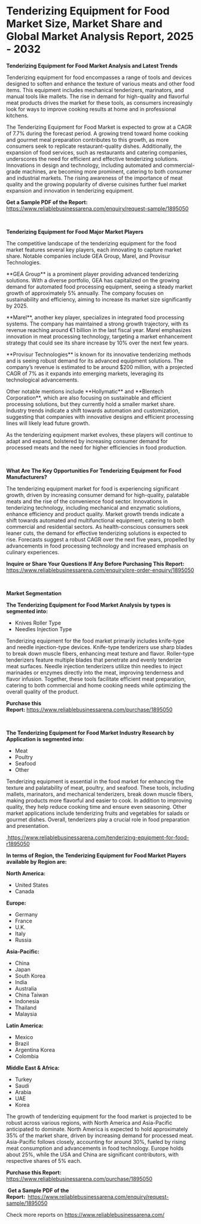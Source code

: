 <p><h1>Tenderizing Equipment for Food Market Size, Market Share and Global Market Analysis Report, 2025 - 2032</h1></p><p><strong>Tenderizing Equipment for Food Market Analysis and Latest Trends</strong></p>
<p><p>Tenderizing equipment for food encompasses a range of tools and devices designed to soften and enhance the texture of various meats and other food items. This equipment includes mechanical tenderizers, marinators, and manual tools like mallets. The rise in demand for high-quality and flavorful meat products drives the market for these tools, as consumers increasingly look for ways to improve cooking results at home and in professional kitchens.</p><p>The Tenderizing Equipment for Food Market is expected to grow at a CAGR of 7.7% during the forecast period. A growing trend toward home cooking and gourmet meal preparation contributes to this growth, as more consumers seek to replicate restaurant-quality dishes. Additionally, the expansion of food services, such as restaurants and catering companies, underscores the need for efficient and effective tenderizing solutions. Innovations in design and technology, including automated and commercial-grade machines, are becoming more prominent, catering to both consumer and industrial markets. The rising awareness of the importance of meat quality and the growing popularity of diverse cuisines further fuel market expansion and innovation in tenderizing equipment.</p></p>
<p><strong>Get a Sample PDF of the Report:&nbsp;</strong> <a href="https://www.reliablebusinessarena.com/enquiry/request-sample/1895050?utm_campaign=1909&utm_medium=2&utm_source=Github&utm_content=ia&utm_term=14012025&utm_id=tenderizing-equipment-for-food">https://www.reliablebusinessarena.com/enquiry/request-sample/1895050</a></p>
<p>&nbsp;</p>
<p><strong>Tenderizing Equipment for Food Major Market Players</strong></p>
<p><p>The competitive landscape of the tenderizing equipment for the food market features several key players, each innovating to capture market share. Notable companies include GEA Group, Marel, and Provisur Technologies.</p><p>**GEA Group** is a prominent player providing advanced tenderizing solutions. With a diverse portfolio, GEA has capitalized on the growing demand for automated food processing equipment, seeing a steady market growth of approximately 5% annually. The company focuses on sustainability and efficiency, aiming to increase its market size significantly by 2025.</p><p>**Marel**, another key player, specializes in integrated food processing systems. The company has maintained a strong growth trajectory, with its revenue reaching around €1 billion in the last fiscal year. Marel emphasizes innovation in meat processing technology, targeting a market enhancement strategy that could see its share increase by 10% over the next few years.</p><p>**Provisur Technologies** is known for its innovative tenderizing methods and is seeing robust demand for its advanced equipment solutions. The company’s revenue is estimated to be around $200 million, with a projected CAGR of 7% as it expands into emerging markets, leveraging its technological advancements.</p><p>Other notable mentions include **Hollymatic** and **Blentech Corporation**, which are also focusing on sustainable and efficient processing solutions, but they currently hold a smaller market share. Industry trends indicate a shift towards automation and customization, suggesting that companies with innovative designs and efficient processing lines will likely lead future growth.</p><p>As the tenderizing equipment market evolves, these players will continue to adapt and expand, bolstered by increasing consumer demand for processed meats and the need for higher efficiencies in food production.</p></p>
<p>&nbsp;</p>
<p><strong>What Are The Key Opportunities For Tenderizing Equipment for Food Manufacturers?</strong></p>
<p><p>The tenderizing equipment market for food is experiencing significant growth, driven by increasing consumer demand for high-quality, palatable meats and the rise of the convenience food sector. Innovations in tenderizing technology, including mechanical and enzymatic solutions, enhance efficiency and product quality. Market growth trends indicate a shift towards automated and multifunctional equipment, catering to both commercial and residential sectors. As health-conscious consumers seek leaner cuts, the demand for effective tenderizing solutions is expected to rise. Forecasts suggest a robust CAGR over the next five years, propelled by advancements in food processing technology and increased emphasis on culinary experiences.</p></p>
<p><strong>Inquire or Share Your Questions If Any Before Purchasing This Report:</strong> <a href="https://www.reliablebusinessarena.com/enquiry/pre-order-enquiry/1895050?utm_campaign=1909&utm_medium=2&utm_source=Github&utm_content=ia&utm_term=14012025&utm_id=tenderizing-equipment-for-food">https://www.reliablebusinessarena.com/enquiry/pre-order-enquiry/1895050</a></p>
<p>&nbsp;</p>
<p><strong>Market Segmentation</strong></p>
<p><strong>The Tenderizing Equipment for Food Market Analysis by types is segmented into:</strong></p>
<p><ul><li>Knives Roller Type</li><li>Needles Injection Type</li></ul></p>
<p><p>Tenderizing equipment for the food market primarily includes knife-type and needle injection-type devices. Knife-type tenderizers use sharp blades to break down muscle fibers, enhancing meat texture and flavor. Roller-type tenderizers feature multiple blades that penetrate and evenly tenderize meat surfaces. Needle injection tenderizers utilize thin needles to inject marinades or enzymes directly into the meat, improving tenderness and flavor infusion. Together, these tools facilitate efficient meat preparation, catering to both commercial and home cooking needs while optimizing the overall quality of the product.</p></p>
<p><strong>Purchase this Report:&nbsp;</strong><a href="https://www.reliablebusinessarena.com/purchase/1895050?utm_campaign=1909&utm_medium=2&utm_source=Github&utm_content=ia&utm_term=14012025&utm_id=tenderizing-equipment-for-food">https://www.reliablebusinessarena.com/purchase/1895050</a></p>
<p>&nbsp;</p>
<p><strong>The Tenderizing Equipment for Food Market Industry Research by Application is segmented into:</strong></p>
<p><ul><li>Meat</li><li>Poultry</li><li>Seafood</li><li>Other</li></ul></p>
<p><p>Tenderizing equipment is essential in the food market for enhancing the texture and palatability of meat, poultry, and seafood. These tools, including mallets, marinators, and mechanical tenderizers, break down muscle fibers, making products more flavorful and easier to cook. In addition to improving quality, they help reduce cooking time and ensure even seasoning. Other market applications include tenderizing fruits and vegetables for salads or gourmet dishes. Overall, tenderizers play a crucial role in food preparation and presentation.</p></p>
<p><a href="https://www.reliablebusinessarena.com/tenderizing-equipment-for-food-r1895050?utm_campaign=1909&utm_medium=2&utm_source=Github&utm_content=ia&utm_term=14012025&utm_id=tenderizing-equipment-for-food">&nbsp;https://www.reliablebusinessarena.com/tenderizing-equipment-for-food-r1895050</a></p>
<p><strong>In terms of Region, the Tenderizing Equipment for Food Market Players available by Region are:</strong></p>
<p>
    <p> <strong> North America: </strong>
        <ul>
            <li>United States</li>
            <li>Canada</li>
        </ul>
        </p> 
    <p> <strong> Europe: </strong>
        <ul>
            <li>Germany</li>
            <li>France</li>
            <li>U.K.</li>
            <li>Italy</li>
            <li>Russia</li>
        </ul>
        </p> 
    <p> <strong> Asia-Pacific: </strong>
        <ul>
            <li>China</li>
            <li>Japan</li>
            <li>South Korea</li>
            <li>India</li>
            <li>Australia</li>
            <li>China Taiwan</li>
            <li>Indonesia</li>
            <li>Thailand</li>
            <li>Malaysia</li>
        </ul>
        </p> 
    <p> <strong> Latin America: </strong>
        <ul>
            <li>Mexico</li>
            <li>Brazil</li>
            <li>Argentina Korea</li>
            <li>Colombia</li>
        </ul>
        </p> 
    <p> <strong> Middle East & Africa: </strong>
        <ul>
            <li>Turkey</li>
            <li>Saudi</li>
            <li>Arabia</li>
            <li>UAE</li>
            <li>Korea</li>
        </ul>
    </p>
    </p>
<p><p>The growth of tenderizing equipment for the food market is projected to be robust across various regions, with North America and Asia-Pacific anticipated to dominate. North America is expected to hold approximately 35% of the market share, driven by increasing demand for processed meat. Asia-Pacific follows closely, accounting for around 30%, fueled by rising meat consumption and advancements in food technology. Europe holds about 25%, while the USA and China are significant contributors, with respective shares of 5% each.</p></p>
<p><strong>Purchase this Report: </strong><a href="https://www.reliablebusinessarena.com/purchase/1895050?utm_campaign=1909&utm_medium=2&utm_source=Github&utm_content=ia&utm_term=14012025&utm_id=tenderizing-equipment-for-food">https://www.reliablebusinessarena.com/purchase/1895050</a></p>
<p>&nbsp;<strong>Get a Sample PDF of the Report:&nbsp;&nbsp;</strong><a href="https://www.reliablebusinessarena.com/enquiry/request-sample/1895050?utm_campaign=1909&utm_medium=2&utm_source=Github&utm_content=ia&utm_term=14012025&utm_id=tenderizing-equipment-for-food">https://www.reliablebusinessarena.com/enquiry/request-sample/1895050</a></p>
<p><strong></strong></p>
<p>Check more reports on <a href="https://www.reliablebusinessarena.com/?utm_campaign=1909&utm_medium=2&utm_source=Github&utm_content=ia&utm_term=14012025&utm_id=tenderizing-equipment-for-food">https://www.reliablebusinessarena.com/</a></p>